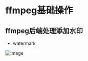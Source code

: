 # ffmpeg基础操作

## ffmpeg后端处理添加水印

* watermark

![image](https://github.com/cherishman2005/rtc/assets/17688273/b873a764-d288-4072-898b-b327f8fc6202)
